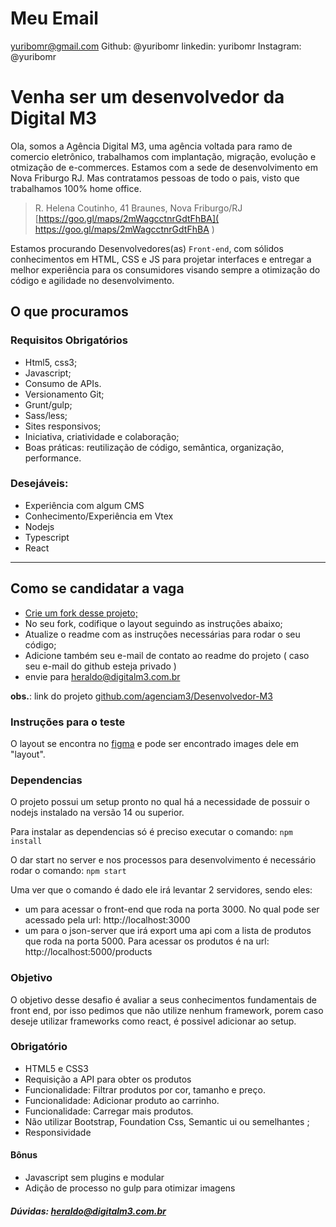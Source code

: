 # Meu Email
yuribomr@gmail.com
Github: @yuribomr
linkedin: yuribomr
Instagram: @yuribomr

# Venha ser um desenvolvedor da Digital M3

Ola, somos a Agência Digital M3, uma agência voltada para ramo de comercio eletrônico, trabalhamos com implantação, migração, evolução e otmização de e-commerces. Estamos com a sede de desenvolvimento em Nova Friburgo RJ. Mas contratamos pessoas de todo o pais, visto que trabalhamos 100% home office.  
> R. Helena Coutinho, 41 
> Braunes, Nova Friburgo/RJ
[https://goo.gl/maps/2mWagcctnrGdtFhBA]( https://goo.gl/maps/2mWagcctnrGdtFhBA )

Estamos procurando Desenvolvedores(as) `Front-end`, com sólidos conhecimentos em HTML, CSS e JS para projetar interfaces e entregar a melhor experiência para os consumidores visando sempre a otimização do código e agilidade no desenvolvimento.

## O que procuramos

### Requisitos Obrigatórios

- Html5, css3;
- Javascript;
- Consumo de APIs.
- Versionamento Git;
- Grunt/gulp;
- Sass/less;
- Sites responsivos;
- Iniciativa, criatividade e colaboração;
- Boas práticas: reutilização de código, semântica, organização, performance.

### Desejáveis:

- Experiência com algum CMS
- Conhecimento/Experiência em Vtex
- Nodejs
- Typescript
- React

----

## Como se candidatar a vaga

- [Crie um fork desse projeto;](https://github.com/agenciam3/Desenvolvedor-M3/fork)
- No seu fork, codifique o layout seguindo as instruções abaixo;
- Atualize o readme com as instruções necessárias para rodar o seu código;
- Adicione também seu e-mail de contato ao readme do projeto ( caso seu e-mail do github esteja privado )
- envie para [heraldo@digitalm3.com.br](mailto:heraldo@digitalm3.com.br?subject=Vaga%20DEV%20-%20Digital%20M3)


**obs.**: link do projeto [github.com/agenciam3/Desenvolvedor-M3](https://github.com/agenciam3/Desenvolvedor-M3)

### Instruções para o teste

O layout se encontra no [figma](https://www.figma.com/file/hPfcV6VClVfkHCtje9997Q/Desafio-m3?node-id=0%3A1) e pode ser encontrado images dele em "layout".

### Dependencias

O projeto possui um setup pronto no qual há a necessidade de possuir o nodejs instalado na versão 14 ou superior.

Para instalar as dependencias só é preciso executar o comando: `npm install`

O dar start no server e nos processos para desenvolvimento é necessário rodar o comando: `npm start `

Uma ver que o comando é dado ele irá levantar 2 servidores, sendo eles:
 - um para acessar o front-end que roda na porta 3000. No qual pode ser acessado pela url: http://localhost:3000
 - um para o json-server que irá export uma api com a lista de produtos que roda na porta 5000. Para acessar os produtos é na url:  http://localhost:5000/products

### Objetivo

O objetivo desse desafio é avaliar a seus conhecimentos fundamentais de front end, por isso pedimos que não utilize nenhum framework, porem caso deseje utilizar frameworks como react, é possivel adicionar ao setup.
### Obrigatório

- HTML5 e CSS3
- Requisição a API para obter os produtos
- Funcionalidade: Filtrar produtos por cor, tamanho e preço.
- Funcionalidade: Adicionar produto ao carrinho.
- Funcionalidade: Carregar mais produtos.
- Não utilizar Bootstrap, Foundation Css, Semantic ui ou semelhantes ;
- Responsividade

#### Bônus

- Javascript sem plugins e modular
- Adição de processo no gulp para otimizar imagens

##### Dúvidas: [heraldo@digitalm3.com.br](mailto:heraldo@digitalm3.com.br?subject=Dúvida%20Vaga%20DEV%20-%20Digital%20M3)
